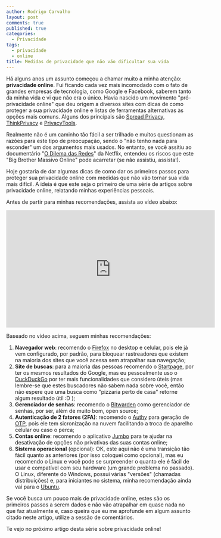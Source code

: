 ```yaml
---
author: Rodrigo Carvalho
layout: post
comments: true
published: true
categories:
  - Privacidade
tags:
  - privacidade
  - online
title: Medidas de privacidade que não vão dificultar sua vida
---
```

Há alguns anos um assunto começou a chamar muito a minha atenção: **privacidade online**. Fui ficando cada vez mais incomodado com o fato de grandes empresas de tecnologia, como Google e Facebook, saberem tanto da minha vida e vi que não era o único. Havia nascido um movimento "pró-privacidade online" que deu origem a diversos sites com dicas de como proteger a sua privacidade online e listas de ferramentas alternativas às opções mais comuns. Alguns dos principais são [Spread Privacy](https://spreadprivacy.com/), [ThinkPrivacy](https://thinkprivacy.ch/) e [PrivacyTools](https://www.privacytools.io/).

Realmente não é um caminho tão fácil a ser trilhado e muitos questionam as razões para este tipo de preocupação, sendo o "não tenho nada para esconder" um dos argumentos mais usados. No entanto, se você assitiu ao documentário "[O Dilema das Redes](https://www.netflix.com/br/title/81254224)" da Netflix, entendeu os riscos que este "Big Brother Massivo Online" pode acarretar (se não assistiu, assista!).

Hoje gostaria de dar algumas dicas de como dar os primeiros passos para proteger sua privacidade online com medidas que não vão tornar sua vida mais difícil. A ideia é que este seja o primeiro de uma série de artigos sobre privacidade online, relatando minhas experiências pessoais.

<!-- more -->

Antes de partir para minhas recomendações, assista ao vídeo abaixo:

<iframe width="560" height="315" src="https://www.youtube-nocookie.com/embed/UexnNwefdQA" title="YouTube video player" frameborder="0" allow="accelerometer; autoplay; clipboard-write; encrypted-media; gyroscope; picture-in-picture" allowfullscreen></iframe>

Baseado no vídeo acima, seguem minhas recomendações:
1. **Navegador web**: recomendo o [Firefox](https://www.mozilla.org/pt-BR/firefox/) no desktop e celular, pois ele já vem configurado, por padrão, para bloquear rastreadores que existem na maioria dos sites que você acessa sem atrapalhar sua navegação;
1. **Site de buscas**: para a maioria das pessoas recomendo o [Startpage](https://www.startpage.com/), por ter os mesmos resultados do Google, mas eu pessoalmente uso o [DuckDuckGo](https://duckduckgo.com/) por ter mais funcionalidades que considero úteis (mas lembre-se que estes buscadores não sabem nada sobre você, então não espere que uma busca como "pizzaria perto de casa" retorne algum resultado útil :D );
1. **Gerenciador de senhas**: recomendo o [Bitwarden](https://bitwarden.com/) como gerenciador de senhas, por ser, além de muito bom, open source;
1. **Autenticação de 2 fatores (2FA)**: recomendo o [Authy](https://authy.com/) para geração de [OTP](https://pt.wikipedia.org/wiki/Senha_descart%C3%A1vel), pois ele tem sicronização na nuvem facilitando a troca de aparelho celular ou caso o perca;
1. **Contas online**: recomendo o aplicativo [Jumbo](https://www.withjumbo.com/) para te ajudar na desativação de opções não privativas das suas contas online;
1. **Sistema operacional** (opcional): OK, este aqui não é uma transição tão fácil quanto as anteriores (por isso coloquei como opcional), mas eu recomendo o Linux e você pode se surpreender o quanto ele é fácil de usar e compatível com seu hardware (um grande problema no passado). O Linux, diferente do Windows, possui várias "versões" (chamadas distribuições) e, para iniciantes no sistema, minha recomendação ainda vai para o [Ubuntu](https://ubuntu.com/tutorials/create-a-usb-stick-on-windows#1-overview).

Se você busca um pouco mais de privacidade online, estes são os primeiros passos a serem dados e não vão atrapalhar em quase nada no que faz atualmente e, caso queira que eu me aprofunde em algum assunto citado neste artigo, utilize a sessão de comentários.

Te vejo no próximo artigo desta série sobre privacidade online!
